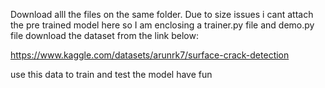 Download alll the files on the same folder.
Due to size issues i cant attach the pre trained model here so I am enclosing a trainer.py file and demo.py file 
download the dataset from the link below:

https://www.kaggle.com/datasets/arunrk7/surface-crack-detection

use this data to train and test the model
have fun
